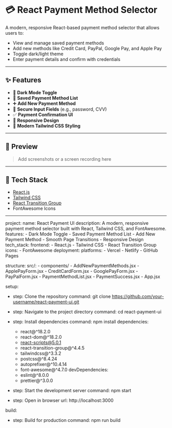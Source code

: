 # 💳 React Payment Method Selector

A modern, responsive React-based payment method selector that allows users to:
- View and manage saved payment methods
- Add new methods like Credit Card, PayPal, Google Pay, and Apple Pay
- Toggle dark/light theme
- Enter payment details and confirm with credentials

---

## ✨ Features

- 🔘 **Dark Mode Toggle**
- 💾 **Saved Payment Method List**
- ➕ **Add New Payment Method**
- 🔐 **Secure Input Fields** (e.g., password, CVV)
- ✅ **Payment Confirmation UI**
- 📱 **Responsive Design**
- 🎨 **Modern Tailwind CSS Styling**

---

## 📸 Preview

> Add screenshots or a screen recording here

---

## 🚀 Tech Stack

- [React.js](https://reactjs.org/)
- [Tailwind CSS](https://tailwindcss.com/)
- [React Transition Group](https://reactcommunity.org/react-transition-group/)
- FontAwesome Icons

---

project:
  name: React Payment UI
  description: A modern, responsive payment method selector built with React, Tailwind CSS, and FontAwesome.
  features:
    - Dark Mode Toggle
    - Saved Payment Method List
    - Add New Payment Method
    - Smooth Page Transitions
    - Responsive Design
  tech_stack:
    frontend:
      - React.js
      - Tailwind CSS
      - React Transition Group
    icons:
      - FontAwesome
  deployment:
    platforms:
      - Vercel
      - Netlify
      - GitHub Pages

structure:
  src/:
    - components/
      - AddNewPaymentMethods.jsx
      - ApplePayForm.jsx
      - CreditCardForm.jsx
      - GooglePayForm.jsx
      - PayPalForm.jsx
      - PaymentMethodList.jsx
      - PaymentSuccess.jsx
    - App.jsx

setup:
  - step: Clone the repository
    command: git clone https://github.com/your-username/react-payment-ui.git

  - step: Navigate to the project directory
    command: cd react-payment-ui

  - step: Install dependencies
    command: npm install
    dependencies:
      - react@^18.2.0
      - react-dom@^18.2.0
      - react-scripts@5.0.1
      - react-transition-group@^4.4.5
      - tailwindcss@^3.3.2
      - postcss@^8.4.24
      - autoprefixer@^10.4.14
      - font-awesome@^4.7.0
    devDependencies:
      - eslint@^8.0.0
      - prettier@^3.0.0

  - step: Start the development server
    command: npm start

  - step: Open in browser
    url: http://localhost:3000

build:
  - step: Build for production
    command: npm run build


